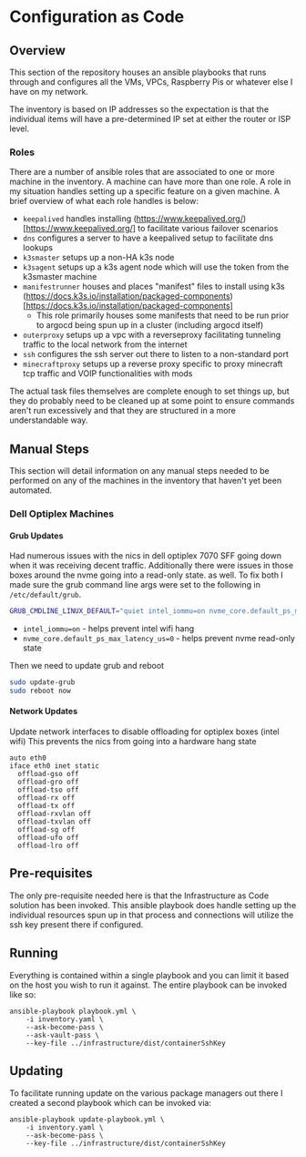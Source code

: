 # Configuration as Code

## Overview

This section of the repository houses an ansible playbooks that
runs through and configures all the VMs, VPCs, Raspberry Pis or
whatever else I have on my network.

The inventory is based on IP addresses so the expectation is that
the individual items will have a pre-determined IP set at either the
router or ISP level.

### Roles

There are a number of ansible roles that are associated to one or more
machine in the inventory. A machine can have more than one role. A role in my
situation handles setting up a specific feature on a given machine. A brief overview
of what each role handles is below:

- `keepalived` handles installing (https://www.keepalived.org/)[https://www.keepalived.org/] to facilitate various failover scenarios
- `dns` configures a server to have a keepalived setup to facilitate dns lookups
- `k3smaster` setups up a non-HA k3s node
- `k3sagent` setups up a k3s agent node which will use the token from the k3smaster machine
- `manifestrunner` houses and places "manifest" files to install using k3s (https://docs.k3s.io/installation/packaged-components)[https://docs.k3s.io/installation/packaged-components]
  - This role primarily houses some manifests that need to be run prior to argocd being spun up in a cluster (including argocd itself)
- `outerproxy` setups up a vpc with a reverseproxy facilitating tunneling traffic to the local network from the internet
- `ssh` configures the ssh server out there to listen to a non-standard port
- `minecraftproxy` setups up a reverse proxy specific to proxy minecraft tcp traffic and VOIP functionalities with mods

The actual task files themselves are complete enough to set things up, but they do probably need to be
cleaned up at some point to ensure commands aren't run excessively and that they are
structured in a more understandable way.

## Manual Steps

This section will detail information on any manual steps needed
to be performed on any of the machines in the inventory that
haven't yet been automated.

### Dell Optiplex Machines

#### Grub Updates

Had numerous issues with the nics in dell optiplex 7070 SFF going down
when it was receiving decent traffic. Additionally there were issues
in those boxes around the nvme going into a read-only state. as well.
To fix both I made sure the grub command line args were set to the following in `/etc/default/grub`.

```bash
GRUB_CMDLINE_LINUX_DEFAULT="quiet intel_iommu=on nvme_core.default_ps_max_latency_us=0"
```

- `intel_iommu=on` - helps prevent intel wifi hang
- `nvme_core.default_ps_max_latency_us=0` - helps prevent nvme read-only state

Then we need to update grub and reboot

```bash
sudo update-grub
sudo reboot now
```

#### Network Updates

Update network interfaces to disable offloading for optiplex boxes (intel wifi)
This prevents the nics from going into a hardware hang state

```
auto eth0
iface eth0 inet static
  offload-gso off
  offload-gro off
  offload-tso off
  offload-rx off
  offload-tx off
  offload-rxvlan off
  offload-txvlan off
  offload-sg off
  offload-ufo off
  offload-lro off
```

## Pre-requisites

The only pre-requisite needed here is that the Infrastructure as Code
solution has been invoked. This ansible playbook does handle setting up
the individual resources spun up in that process and connections will
utilize the ssh key present there if configured.

## Running

Everything is contained within a single playbook and you can limit it based
on the host you wish to run it against. The entire playbook can be invoked like so:

```shell
ansible-playbook playbook.yml \
    -i inventory.yaml \
    --ask-become-pass \
    --ask-vault-pass \
    --key-file ../infrastructure/dist/containerSshKey
```

## Updating

To facilitate running update on the various package managers out there
I created a second playbook which can be invoked via:

```shell
ansible-playbook update-playbook.yml \
    -i inventory.yaml \
    --ask-become-pass \
    --key-file ../infrastructure/dist/containerSshKey
```
